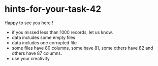 # hints-for-your-task-42


Happy to see you here !

- if you missed less than 1000 records, let us know.
- data includes some empty files
- data includes one corrupted file
- some files have 80 columns, some have 81, some others have 82 and others have 87 columns.
- use your creativity


